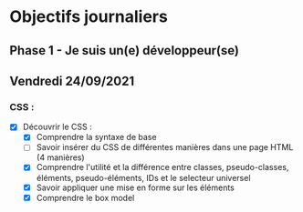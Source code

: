 # Objectifs journaliers

## Phase 1 - Je suis un(e) développeur(se)


## Vendredi 24/09/2021


### CSS :

* [x] Découvrir le CSS :
  * [x] Comprendre la syntaxe de base
  * [ ] Savoir insérer du CSS de différentes manières dans une page HTML (4 manières)
  * [x] Comprendre l'utilité et la différence entre classes, pseudo-classes, éléments, pseudo-éléments,  IDs et le selecteur universel
  * [x] Savoir appliquer une mise en forme sur les éléments 
  * [x] Comprendre le box model

